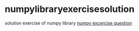 # numpylibraryexercisesolution
solution exercise of numpy library
[numpy excercise question](https://github.com/Abhayks2808/Simple-Blog-App)
